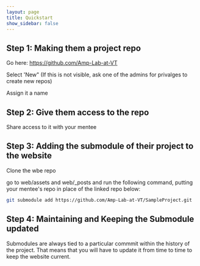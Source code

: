 ```yaml
---
layout: page
title: Quickstart
show_sidebar: false
---
```


## Step 1: Making them a project repo

Go here: https://github.com/Amp-Lab-at-VT

Select 'New" (If this is not visible, ask one of the admins for privalges to create new repos)

Assign it a name


## Step 2: Give them access to the repo

Share access to it with your mentee


## Step 3: Adding the submodule of their project to the website

Clone the wbe repo

go to web/assets and web/_posts and run the following command, putting your mentee's repo in place of the linked repo below:

``` bash
git submodule add https://github.com/Amp-Lab-at-VT/SampleProject.git
```


## Step 4: Maintaining and Keeping the Submodule updated

Submodules are always tied to a particular commmit within the history of the project. That means that you will have to update it from time to time to keep the website current. 